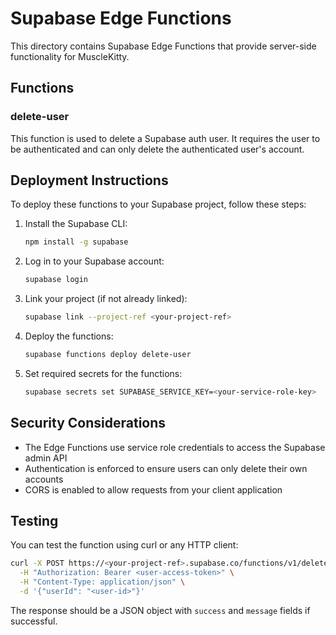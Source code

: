 # Supabase Edge Functions

This directory contains Supabase Edge Functions that provide server-side functionality for MuscleKitty.

## Functions

### delete-user

This function is used to delete a Supabase auth user. It requires the user to be authenticated and can only delete the authenticated user's account.

## Deployment Instructions

To deploy these functions to your Supabase project, follow these steps:

1. Install the Supabase CLI:
   ```bash
   npm install -g supabase
   ```

2. Log in to your Supabase account:
   ```bash
   supabase login
   ```

3. Link your project (if not already linked):
   ```bash
   supabase link --project-ref <your-project-ref>
   ```

4. Deploy the functions:
   ```bash
   supabase functions deploy delete-user
   ```

5. Set required secrets for the functions:
   ```bash
   supabase secrets set SUPABASE_SERVICE_KEY=<your-service-role-key>
   ```

## Security Considerations

- The Edge Functions use service role credentials to access the Supabase admin API
- Authentication is enforced to ensure users can only delete their own accounts
- CORS is enabled to allow requests from your client application

## Testing

You can test the function using curl or any HTTP client:

```bash
curl -X POST https://<your-project-ref>.supabase.co/functions/v1/delete-user \
  -H "Authorization: Bearer <user-access-token>" \
  -H "Content-Type: application/json" \
  -d '{"userId": "<user-id>"}'
```

The response should be a JSON object with `success` and `message` fields if successful.
